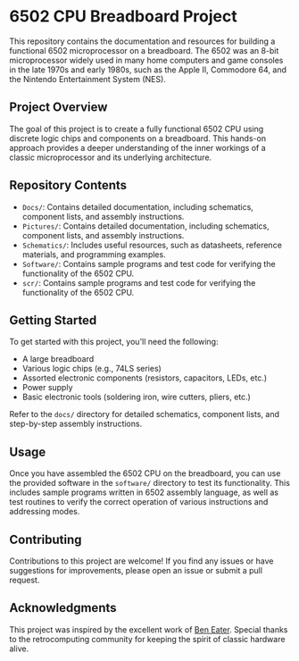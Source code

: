 # 6502 CPU Breadboard Project

This repository contains the documentation and resources for building a functional 6502 microprocessor on a breadboard. The 6502 was an 8-bit microprocessor widely used in many home computers and game consoles in the late 1970s and early 1980s, such as the Apple II, Commodore 64, and the Nintendo Entertainment System (NES).

## Project Overview

The goal of this project is to create a fully functional 6502 CPU using discrete logic chips and components on a breadboard. This hands-on approach provides a deeper understanding of the inner workings of a classic microprocessor and its underlying architecture.

## Repository Contents

- `Docs/`: Contains detailed documentation, including schematics, component lists, and assembly instructions.
- `Pictures/`: Contains detailed documentation, including schematics, component lists, and assembly instructions.
- `Schematics/`: Includes useful resources, such as datasheets, reference materials, and programming examples.
- `Software/`: Contains sample programs and test code for verifying the functionality of the 6502 CPU.
- `scr/`: Contains sample programs and test code for verifying the functionality of the 6502 CPU.

## Getting Started

To get started with this project, you'll need the following:

- A large breadboard
- Various logic chips (e.g., 74LS series)
- Assorted electronic components (resistors, capacitors, LEDs, etc.)
- Power supply
- Basic electronic tools (soldering iron, wire cutters, pliers, etc.)

Refer to the `docs/` directory for detailed schematics, component lists, and step-by-step assembly instructions.

## Usage

Once you have assembled the 6502 CPU on the breadboard, you can use the provided software in the `software/` directory to test its functionality. This includes sample programs written in 6502 assembly language, as well as test routines to verify the correct operation of various instructions and addressing modes.

## Contributing

Contributions to this project are welcome! If you find any issues or have suggestions for improvements, please open an issue or submit a pull request.

## Acknowledgments

This project was inspired by the excellent work of [Ben Eater](https://eater.net/). Special thanks to the retrocomputing community for keeping the spirit of classic hardware alive.
